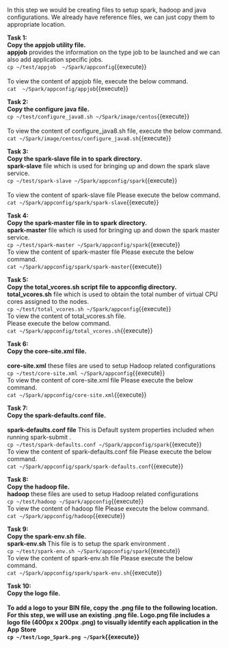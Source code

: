 In this step we would be creating files to setup spark, hadoop and java configurations.
We already have reference files, we can just copy them to appropriate location.

<b>Task 1:<br>
Copy the appjob utility file.</b>
<br><b>appjob</b> provides the information on the type job to be launched and we can also add application specific jobs.
<br>`cp ~/test/appjob  ~/Spark/appconfig`{{execute}}
<br>
<br>To view the content of appjob file, execute the below command.
<br>`cat  ~/Spark/appconfig/appjob`{{execute}}

<b>Task 2:<br>
Copy the configure java file.</b>
<br>`cp ~/test/configure_java8.sh ~/Spark/image/centos`{{execute}}
<br><br>
To view the content of configure_java8.sh  file, execute the below command.
<br>`cat ~/Spark/image/centos/configure_java8.sh`{{execute}}

<b>Task 3:<br>
Copy the spark-slave file in to spark directory.</b>
<br><b>spark-slave</b> file which is used for bringing up and down the spark slave service.
<br>`cp ~/test/spark-slave ~/Spark/appconfig/spark`{{execute}}
<br><br>
To view the content of spark-slave  file Please execute the below command.
<br>`cat ~/Spark/appconfig/spark/spark-slave`{{execute}}

<b>Task 4:<br>
Copy the spark-master file in to spark directory.</b>
<br><b>spark-master</b> file which is used for bringing up and down the spark master service.
<br>`cp ~/test/spark-master ~/Spark/appconfig/spark`{{execute}}
<br>
To view the content of spark-master  file Please execute the below command.
<br>`cat ~/Spark/appconfig/spark/spark-master`{{execute}}

<b>Task 5:<br>
Copy the total_vcores.sh script file to appconfig directory.</b>
<br><b> total_vcores.sh</b> file which is used to obtain the total number of virtual CPU cores assigned to the nodes.
<br>`cp ~/test/total_vcores.sh ~/Spark/appconfig`{{execute}}
<br>
To view the content of total_vcores.sh file.<br> Please execute the below command.
<br>`cat ~/Spark/appconfig/total_vcores.sh`{{execute}}

<b>Task 6:<br>
Copy the core-site.xml file.</b>
<br><br><b>core-site.xml</b> these files are used to setup Hadoop related configurations
<br>`cp ~/test/core-site.xml ~/Spark/appconfig`{{execute}}
<br>
To view the content of core-site.xml file Please execute the below command.
<br>`cat ~/Spark/appconfig/core-site.xml`{{execute}}

<b>Task 7:<br>
Copy the spark-defaults.conf file.</b>
</br><br><b>spark-defaults.conf file</b> This is Default system properties included when running spark-submit . 
<br>`cp ~/test/spark-defaults.conf ~/Spark/appconfig/spark`{{execute}}
<br>
To view the content of spark-defaults.conf file Please execute the below command.
<br>`cat ~/Spark/appconfig/spark/spark-defaults.conf`{{execute}}

<b>Task 8:<br>
Copy the hadoop file.</b>
<br><b>hadoop</b> these files are used to setup Hadoop related configurations
<br>`cp ~/test/hadoop ~/Spark/appconfig`{{execute}}
<br>
To view the content of hadoop file Please execute the below command.
<br>`cat ~/Spark/appconfig/hadoop`{{execute}}

<b>Task 9:<br>
Copy the spark-env.sh file.</b>
<br><b>spark-env.sh</b> This file is to setup the spark environment . 
<br>`cp ~/test/spark-env.sh ~/Spark/appconfig/spark`{{execute}}
<br>
To view the content of spark-env.sh file Please execute the below command.
<br>`cat ~/Spark/appconfig/spark/spark-env.sh`{{execute}}

<b>Task 10:<br>
Copy the logo file.
<br>
<br>To add a logo to your BIN file, copy the .png file to the following location. For this step, we will use an existing .png file. 
<b>Logo.png file</b> includes a logo file (400px x 200px .png) to visually identify each application in the App Store
<br>`cp ~/test/Logo_Spark.png ~/Spark`{{execute}}
